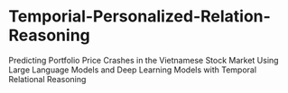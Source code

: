 # Temporial-Personalized-Relation-Reasoning
Predicting Portfolio Price Crashes in the Vietnamese Stock Market Using Large Language Models and Deep Learning Models with Temporal Relational Reasoning
